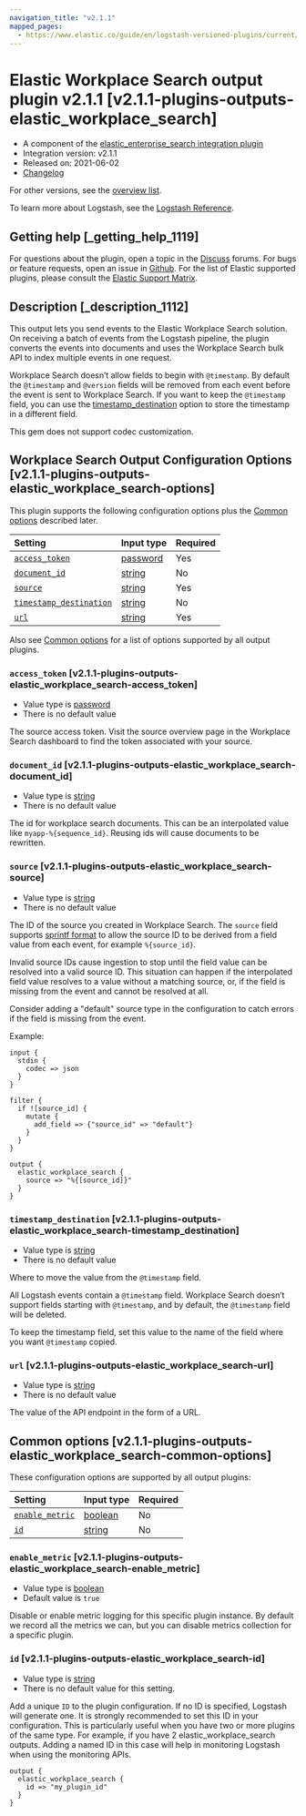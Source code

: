 ```yaml
---
navigation_title: "v2.1.1"
mapped_pages:
  - https://www.elastic.co/guide/en/logstash-versioned-plugins/current/v2.1.1-plugins-outputs-elastic_workplace_search.html
---
```


# Elastic Workplace Search output plugin v2.1.1 [v2.1.1-plugins-outputs-elastic_workplace_search]

* A component of the [elastic\_enterprise\_search integration plugin](integration-elastic_enterprise_search-index.md)
* Integration version: v2.1.1
* Released on: 2021-06-02
* [Changelog](https://github.com/logstash-plugins/logstash-integration-elastic_enterprise_search/blob/v2.1.1/CHANGELOG.md)

For other versions, see the [overview list](output-elastic_workplace_search-index.md).

To learn more about Logstash, see the [Logstash Reference](https://www.elastic.co/guide/en/logstash/current/index.html).

## Getting help [_getting_help_1119]

For questions about the plugin, open a topic in the [Discuss](http://discuss.elastic.co) forums. For bugs or feature requests, open an issue in [Github](https://github.com/logstash-plugins/logstash-integration-elastic_enterprise_search). For the list of Elastic supported plugins, please consult the [Elastic Support Matrix](https://www.elastic.co/support/matrix#matrix_logstash_plugins).

## Description [_description_1112]

This output lets you send events to the Elastic Workplace Search solution. On receiving a batch of events from the Logstash pipeline, the plugin converts the events into documents and uses the Workplace Search bulk API to index multiple events in one request.

Workplace Search doesn’t allow fields to begin with `@timestamp`. By default the `@timestamp` and `@version` fields will be removed from each event before the event is sent to Workplace Search. If you want to keep the `@timestamp` field, you can use the [timestamp\_destination](v2-1-1-plugins-outputs-elastic_workplace_search.md#v2.1.1-plugins-outputs-elastic_workplace_search-timestamp_destination) option to store the timestamp in a different field.

This gem does not support codec customization.

## Workplace Search Output Configuration Options [v2.1.1-plugins-outputs-elastic_workplace_search-options]

This plugin supports the following configuration options plus the [Common options](v2-1-1-plugins-outputs-elastic_workplace_search.md#v2.1.1-plugins-outputs-elastic_workplace_search-common-options) described later.

| Setting | Input type | Required |
| :- | :- | :- |
| [`access_token`](v2-1-1-plugins-outputs-elastic_workplace_search.md#v2.1.1-plugins-outputs-elastic_workplace_search-access_token) | [password](/lsr/value-types.md#password) | Yes |
| [`document_id`](v2-1-1-plugins-outputs-elastic_workplace_search.md#v2.1.1-plugins-outputs-elastic_workplace_search-document_id) | [string](/lsr/value-types.md#string) | No |
| [`source`](v2-1-1-plugins-outputs-elastic_workplace_search.md#v2.1.1-plugins-outputs-elastic_workplace_search-source) | [string](/lsr/value-types.md#string) | Yes |
| [`timestamp_destination`](v2-1-1-plugins-outputs-elastic_workplace_search.md#v2.1.1-plugins-outputs-elastic_workplace_search-timestamp_destination) | [string](/lsr/value-types.md#string) | No |
| [`url`](v2-1-1-plugins-outputs-elastic_workplace_search.md#v2.1.1-plugins-outputs-elastic_workplace_search-url) | [string](/lsr/value-types.md#string) | Yes |

Also see [Common options](v2-1-1-plugins-outputs-elastic_workplace_search.md#v2.1.1-plugins-outputs-elastic_workplace_search-common-options) for a list of options supported by all output plugins.

### `access_token` [v2.1.1-plugins-outputs-elastic_workplace_search-access_token]

* Value type is [password](/lsr/value-types.md#password)
* There is no default value

The source access token. Visit the source overview page in the Workplace Search dashboard to find the token associated with your source.

### `document_id` [v2.1.1-plugins-outputs-elastic_workplace_search-document_id]

* Value type is [string](/lsr/value-types.md#string)
* There is no default value

The id for workplace search documents. This can be an interpolated value like `myapp-%{sequence_id}`. Reusing ids will cause documents to be rewritten.

### `source` [v2.1.1-plugins-outputs-elastic_workplace_search-source]

* Value type is [string](/lsr/value-types.md#string)
* There is no default value

The ID of the source you created in Workplace Search. The `source` field supports [sprintf format](https://www.elastic.co/guide/en/logstash/current/event-dependent-configuration.html#sprintf) to allow the source ID to be derived from a field value from each event, for example `%{source_id}`.

Invalid source IDs cause ingestion to stop until the field value can be resolved into a valid source ID. This situation can happen if the interpolated field value resolves to a value without a matching source, or, if the field is missing from the event and cannot be resolved at all.

Consider adding a "default" source type in the configuration to catch errors if the field is missing from the event.

Example:

```
input {
  stdin {
    codec => json
  }
}

filter {
  if ![source_id] {
    mutate {
      add_field => {"source_id" => "default"}
    }
  }
}

output {
  elastic_workplace_search {
    source => "%{[source_id]}"
  }
}
```

### `timestamp_destination` [v2.1.1-plugins-outputs-elastic_workplace_search-timestamp_destination]

* Value type is [string](/lsr/value-types.md#string)
* There is no default value

Where to move the value from the `@timestamp` field.

All Logstash events contain a `@timestamp` field. Workplace Search doesn’t support fields starting with `@timestamp`, and by default, the `@timestamp` field will be deleted.

To keep the timestamp field, set this value to the name of the field where you want `@timestamp` copied.

### `url` [v2.1.1-plugins-outputs-elastic_workplace_search-url]

* Value type is [string](/lsr/value-types.md#string)
* There is no default value

The value of the API endpoint in the form of a URL.

## Common options [v2.1.1-plugins-outputs-elastic_workplace_search-common-options]

These configuration options are supported by all output plugins:

| Setting | Input type | Required |
| :- | :- | :- |
| [`enable_metric`](v2-1-1-plugins-outputs-elastic_workplace_search.md#v2.1.1-plugins-outputs-elastic_workplace_search-enable_metric) | [boolean](/lsr/value-types.md#boolean) | No |
| [`id`](v2-1-1-plugins-outputs-elastic_workplace_search.md#v2.1.1-plugins-outputs-elastic_workplace_search-id) | [string](/lsr/value-types.md#string) | No |

### `enable_metric` [v2.1.1-plugins-outputs-elastic_workplace_search-enable_metric]

* Value type is [boolean](/lsr/value-types.md#boolean)
* Default value is `true`

Disable or enable metric logging for this specific plugin instance. By default we record all the metrics we can, but you can disable metrics collection for a specific plugin.

### `id` [v2.1.1-plugins-outputs-elastic_workplace_search-id]

* Value type is [string](/lsr/value-types.md#string)
* There is no default value for this setting.

Add a unique `ID` to the plugin configuration. If no ID is specified, Logstash will generate one. It is strongly recommended to set this ID in your configuration. This is particularly useful when you have two or more plugins of the same type. For example, if you have 2 elastic\_workplace\_search outputs. Adding a named ID in this case will help in monitoring Logstash when using the monitoring APIs.

```
output {
  elastic_workplace_search {
    id => "my_plugin_id"
  }
}
```
